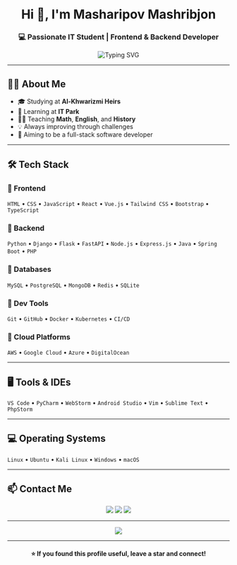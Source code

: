 <!-- Profile Header -->
<h1 align="center">Hi 👋, I'm Masharipov Mashribjon</h1>
<h3 align="center">💻 Passionate IT Student | Frontend & Backend Developer</h3>

<p align="center">
  <img src="https://readme-typing-svg.demolab.com?font=Fira+Code&size=24&pause=1000&color=00C4FF&center=true&vCenter=true&width=600&lines=Learning+Never+Stops...;Welcome+to+My+Profile!" alt="Typing SVG" />
</p>

---

## 👨‍🎓 About Me

- 🎓 Studying at **Al-Khwarizmi Heirs**
- 🌱 Learning at **IT Park**
- 🧑‍🏫 Teaching **Math**, **English**, and **History**
- 💡 Always improving through challenges
- 🚀 Aiming to be a full-stack software developer

---

## 🛠️ Tech Stack

### 🔷 Frontend
`HTML` • `CSS` • `JavaScript` • `React` • `Vue.js` • `Tailwind CSS` • `Bootstrap` • `TypeScript`

### 🔷 Backend
`Python` • `Django` • `Flask` • `FastAPI` • `Node.js` • `Express.js` • `Java` • `Spring Boot` • `PHP`

### 🔷 Databases
`MySQL` • `PostgreSQL` • `MongoDB` • `Redis` • `SQLite`

### 🔷 Dev Tools
`Git` • `GitHub` • `Docker` • `Kubernetes` • `CI/CD`

### 🔷 Cloud Platforms
`AWS` • `Google Cloud` • `Azure` • `DigitalOcean`

---

## 🖥️ Tools & IDEs

`VS Code` • `PyCharm` • `WebStorm` • `Android Studio` • `Vim` • `Sublime Text` • `PhpStorm`

---

## 💻 Operating Systems

`Linux` • `Ubuntu` • `Kali Linux` • `Windows` • `macOS`

---

## 📫 Contact Me

<p align="center">
  <a href="https://t.me/NodirOdilov"><img src="https://img.shields.io/badge/Telegram-2CA5E0?style=for-the-badge&logo=telegram&logoColor=white"/></a>
  <a href="https://www.linkedin.com/in/odilov-nodir"><img src="https://img.shields.io/badge/LinkedIn-0077B5?style=for-the-badge&logo=linkedin&logoColor=white"/></a>
  <a href="mailto:tuproqqalam@gmail.com"><img src="https://img.shields.io/badge/Gmail-D14836?style=for-the-badge&logo=gmail&logoColor=white"/></a>
</p>

---

<div align="center">
  <img src="https://github-readme-stats.vercel.app/api?username=your-github-username&show_icons=true&theme=tokyonight" />
</div>

---

<div align="center">
  <h4>⭐ If you found this profile useful, leave a star and connect!</h4>
</div>
